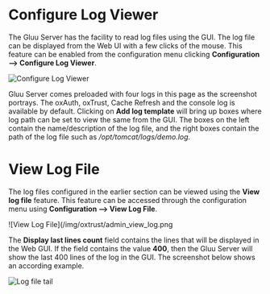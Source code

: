 # Configure Log Viewer

The Gluu Server has the facility to read log files using the GUI. The
log file can be displayed from the Web UI with a few clicks of the
mouse. This feature can be enabled from the configuration menu clicking
**Configuration --> Configure Log Viewer**.

![Configure Log Viewer](/img/oxtrust/Conf_log_viewer_Menu.png)

Gluu Server comes preloaded with four logs in this page as the screenshot portrays. The oxAuth, oxTrust, Cache Refresh and the console log is available by default.
Clicking on **Add log template** will bring up boxes where log path can be set to view the same from the GUI. The boxes on the
left contain the name/description of the log file, and the right boxes
contain the path of the log file such as _/opt/tomcat/logs/demo.log_.

# View Log File

The log files configured in the earlier section can be viewed using the
**View log file** feature. This feature can be accessed through the
configuration menu using **Configuration --> View Log File**.

![View Log File](/img/oxtrust/admin_view_log.png

The **Display last lines count** field contains the lines that will be
displayed in the Web GUI. If the field contains the value **400**, then
the Gluu Server will show the last 400 lines of the log in the GUI. The
screenshot below shows an according example.

![Log file tail](/img/oxtrust/admin_view_logtail.png)

